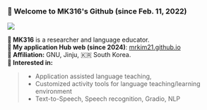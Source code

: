 ### 🐸 Welcome to MK316's Github (since Feb. 11, 2022)
![](https://komarev.com/ghpvc/?username=MK316&color=blueviolet)

**📍 MK316** is a researcher and language educator.  
**📍 My application Hub web (since 2024)**: [mrkim21.github.io](https://mrkim21.github.io)  
**📍 Affiliation:** GNU, Jinju, 🇰🇷 South Korea.  
**📍 Interested in:**

>* Application assisted language teaching, 
>* Customized activity tools for language teaching/learning environment
>* Text-to-Speech, Speech recognition, Gradio, NLP

<!--
**MK316/MK316** is a ✨ _researcher & educator_ ✨ in linguistics, interested in language education and speech analysis.

Here are some ideas to get you started:

- 🔭 I’m currently working on application assisted language teaching...
- 🌱 I’m currently learning Python coding...
- 👯 I’m looking to collaborate on ...
- 🤔 I’m looking for help with ...
- 💬 Ask me about ...
- 📫 How to reach me: MK3ONE6@gmail.com...
- 😄 Pronouns: ...
- ⚡ Fun fact: ...
-->
